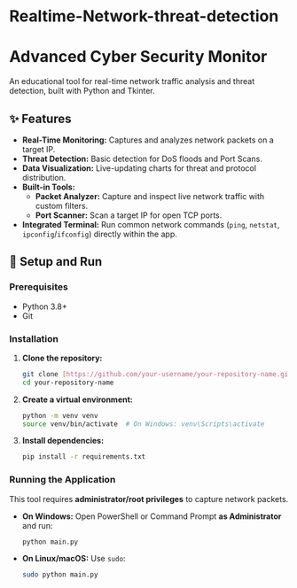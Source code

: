 # Realtime-Network-threat-detection
# Advanced Cyber Security Monitor

An educational tool for real-time network traffic analysis and threat detection, built with Python and Tkinter.

## ✨ Features

- **Real-Time Monitoring:** Captures and analyzes network packets on a target IP.
- **Threat Detection:** Basic detection for DoS floods and Port Scans.
- **Data Visualization:** Live-updating charts for threat and protocol distribution.
- **Built-in Tools:**
  - **Packet Analyzer:** Capture and inspect live network traffic with custom filters.
  - **Port Scanner:** Scan a target IP for open TCP ports.
- **Integrated Terminal:** Run common network commands (`ping`, `netstat`, `ipconfig`/`ifconfig`) directly within the app.

## 🚀 Setup and Run

### Prerequisites
- Python 3.8+
- Git

### Installation
1.  **Clone the repository:**
    ```bash
    git clone [https://github.com/your-username/your-repository-name.git](https://github.com/your-username/your-repository-name.git)
    cd your-repository-name
    ```

2.  **Create a virtual environment:**
    ```bash
    python -m venv venv
    source venv/bin/activate  # On Windows: venv\Scripts\activate
    ```

3.  **Install dependencies:**
    ```bash
    pip install -r requirements.txt
    ```

### Running the Application
This tool requires **administrator/root privileges** to capture network packets.

-   **On Windows:** Open PowerShell or Command Prompt **as Administrator** and run:
    ```bash
    python main.py
    ```

-   **On Linux/macOS:** Use `sudo`:
    ```bash
    sudo python main.py
    ```